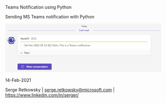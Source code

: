 Teams Notification using Python

Sending MS Teams notification with Python

<img src="Capture.jpg">

14-Feb-2021

Serge Retkowsky | serge.retkowsky@microsoft.com | https://www.linkedin.com/in/serger/
